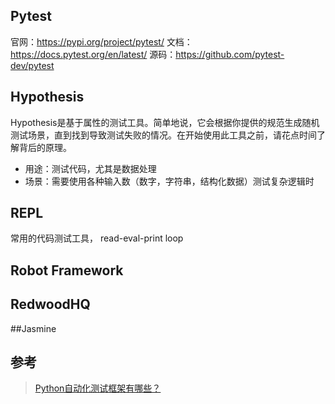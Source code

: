 


## Pytest

官网：https://pypi.org/project/pytest/
文档：https://docs.pytest.org/en/latest/
源码：https://github.com/pytest-dev/pytest

## Hypothesis
Hypothesis是基于属性的测试工具。简单地说，它会根据你提供的规范生成随机测试场景，直到找到导致测试失败的情况。在开始使用此工具之前，请花点时间了解背后的原理。   

* 用途：测试代码，尤其是数据处理  
* 场景：需要使用各种输入数（数字，字符串，结构化数据）测试复杂逻辑时  

## REPL
常用的代码测试工具， read-eval-print loop


## Robot Framework

## RedwoodHQ

##Jasmine

## 参考

> [Python自动化测试框架有哪些？](https://www.toutiao.com/a6596132546797371907/?tt_from=android_share&utm_campaign=client_share&timestamp=1535800754&app=news_article&iid=41989650379&utm_medium=toutiao_android&group_id=6596132546797371907)